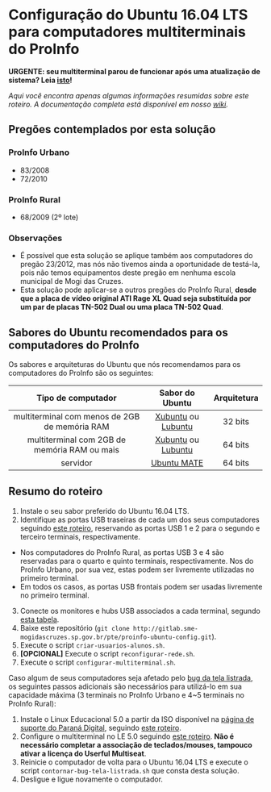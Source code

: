 # Configuração do Ubuntu 16.04 LTS para computadores multiterminais do ProInfo

**URGENTE: seu multiterminal parou de funcionar após uma atualização de sistema? Leia [isto](../../wikis/problemas-com-atualizacoes-de-sistema)!**

*Aqui você encontra apenas algumas informações resumidas sobre este roteiro. A documentação completa está disponível em nosso [wiki](../../wikis/home).*

## Pregões contemplados por esta solução

### ProInfo Urbano

* 83/2008
* 72/2010

### ProInfo Rural

* 68/2009 (2º lote)

### Observações

* É possível que esta solução se aplique também aos computadores do pregão 23/2012, mas nós não tivemos ainda a oportunidade de testá-la, pois não temos equipamentos deste pregão em nenhuma escola municipal de Mogi das Cruzes.
* Esta solução pode aplicar-se a outros pregões do ProInfo Rural, **desde que a placa de vídeo original ATI Rage XL Quad seja substituída por um par de placas TN-502 Dual ou uma placa TN-502 Quad**.

## Sabores do Ubuntu recomendados para os computadores do ProInfo

Os sabores e arquiteturas do Ubuntu que nós recomendamos para os computadores do ProInfo são os seguintes:

| Tipo de computador                            | Sabor do Ubuntu                                                                                                                                                                                             | Arquitetura |
|:---------------------------------------------:|:-----------------------------------------------------------------------------------------------------------------------------------------------------------------------------------------------------------:|:-----------:|
| multiterminal com menos de 2GB de memória RAM | [Xubuntu](http://cdimage.ubuntu.com/xubuntu/releases/xenial/release/xubuntu-16.04-desktop-i386.iso) ou [Lubuntu](http://cdimage.ubuntu.com/lubuntu/releases/16.04/release/lubuntu-16.04-desktop-i386.iso)   | 32 bits     |
| multiterminal com 2GB de memória RAM ou mais  | [Xubuntu](http://cdimage.ubuntu.com/xubuntu/releases/xenial/release/xubuntu-16.04-desktop-amd64.iso) ou [Lubuntu](http://cdimage.ubuntu.com/lubuntu/releases/16.04/release/lubuntu-16.04-desktop-amd64.iso) | 64 bits     |
| servidor                                      | [Ubuntu MATE](http://cdimage.ubuntu.com/ubuntu-mate/releases/xenial/release/ubuntu-mate-16.04-desktop-amd64.iso)                                                                                            | 64 bits     |

## Resumo do roteiro

1. Instale o seu sabor preferido do Ubuntu 16.04 LTS.
2. Identifique as portas USB traseiras de cada um dos seus computadores seguindo [este roteiro](../../wikis/Identificando-as-portas-USB-traseiras), reservando as portas USB 1 e 2 para o segundo e terceiro terminais, respectivamente.
  * Nos computadores do ProInfo Rural, as portas USB 3 e 4 são reservadas para o quarto e quinto terminais, respectivamente. Nos do ProInfo Urbano, por sua vez, estas podem ser livremente utilizadas no primeiro terminal.
  * Em todos os casos, as portas USB frontais podem ser usadas livremente no primeiro terminal.
3. Conecte os monitores e hubs USB associados a cada terminal, segundo [esta tabela](../../wikis/Tabela-de-associacao-das-portas-USB-e-saidas-de-video).
4. Baixe este repositório (`git clone http://gitlab.sme-mogidascruzes.sp.gov.br/pte/proinfo-ubuntu-config.git`).
5. Execute o script `criar-usuarios-alunos.sh`.
6. **[OPCIONAL]** Execute o script `reconfigurar-rede.sh`.
7. Execute o script `configurar-multiterminal.sh`.

Caso algum de seus computadores seja afetado pelo [bug da tela listrada](../../wikis/O-bug-da-tela-listrada), os seguintes passos adicionais são necessários para utilizá-lo em sua capacidade máxima (3 terminais no ProInfo Urbano e 4~5 terminais no ProInfo Rural):

1. Instale o Linux Educacional 5.0 a partir da ISO disponível na [página de suporte do Paraná Digital](http://www.prdsuporte.seed.pr.gov.br/uploads/Linux-Educacional_5.0.2-1-escola-le5-stable-i386-20150817.iso), seguindo [este roteiro](wikis/Instalacao-do-Linux-Educacional-5-0).
2. Configure o multiterminal no LE 5.0 seguindo [este roteiro](wikis/Configuracao-do-multiterminal-no-Linux-Educacional-5-0). **Não é necessário completar a associação de teclados/mouses, tampouco ativar a licença do Userful Multiseat**.
3. Reinicie o computador de volta para o Ubuntu 16.04 LTS e execute o script `contornar-bug-tela-listrada.sh` que consta desta solução.
4. Desligue e ligue novamente o computador.